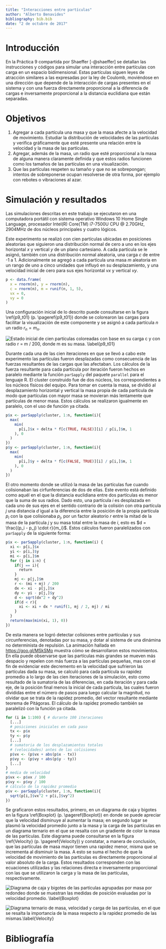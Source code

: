 ```yaml
---
title: "Interacciones entre partículas"
author: "Alberto Benavides"
bibliography: bib.bib
date: "2 de octubre de 2017"
---
```


# Introducción

En la Práctica 9 compartida por Shaeffer [-@shaeffer] se detallan las instrucciones y códigos para simular una interacción entre partículas con carga en un espacio bidimensional. Estas partículas siguen leyes de atracción similares a las expresadas por la ley de Coulomb, moviéndose en una dirección que depende de la interacción de cargas presentes en el sistema y con una fuerza directamente proporcional a la diferencia de cargas e inversamente proporcional a la distancia euclidiana que están separadas.

# Objetivos
1. Agregar a cada partícula una masa y que la masa afecte a la velocidad de movimiento. Estudiar la distribución de velocidades de las partículas y verifica gráficamente que esté presente una relación entre la velocidad y la masa de las partículas.
1. Agregar, además de la masa, un radio que esté proporcional a la masa de alguna manera claramente definida y que estos radios funcionen como los tamaños de las partículas en una visualización.
1. Que las partículas respeten su tamaño y que no se sobrepongan; intentos de sobreponerse ocupan resolverse de otra forma, por ejemplo con rebotes o vibraciones al azar.

# Simulación y resultados
Las simulaciones descritas en este trabajo se ejecutaron en una computadora portátil con sistema operativo Windows 10 Home Single Language, procesador Intel(R) Core(TM) i7-7500U CPU @ $2.70$GHz, $2904$MHz de dos núcleos principales y cuatro lógicos.

Este experimento se realizó con cien partículas ubicadas en posiciones aleatorias que siguieron una distribución normal de cero a uno en los ejes horizontal $x$ y vertical $y$ de un plano cartesiano. A cada partícula se le asignó, también con una distribución normal aleatoria, una carga $c$ de entre -1 a 1. Adicionalmente se agregó a cada partícula una masa $m$ aleatoria en un rango de uno a cinco unidades que influyó en su desplazamiento, y una velocidad inicial de cero para sus ejes horizontal $vx$ y vertical $vy$.

```r
p <- data.frame(
  x = rnorm(n), y = rnorm(n),
  c = rnorm(n), m = runif(n, 1, 5),
  vx = 0,
  vy = 0
)
```

Una configuración inicial de lo descrito puede consultarse en la figura \ref{p9_t01} (p. \pageref{p9_t01}) donde se colorearon las cargas para facilitar la visualización de este componente y se asignó a cada partícula $n$ un radio $r_n = m_n$.

![Estado inicial de cien partículas coloreadas con base en su carga $c$ y con radio $r = m / 200$, donde $m$ es su masa. \label{p9_t01}](img/p9_t01.png)

Durante cada una de las cien iteraciones en que se llevó a cabo este experimento las partículas fueron desplazadas como consecuencia de las fuerzas resultantes de las cargas que las afectaban. Los cálculos de la fuerza resultante para cada partícula por iteración fueron hechos en paralelo mediante la función `parSapply` del paquete `parallel` para el lenguaje R. El cluster construido fue de dos núcleos, los correspondientes a los núcleos físicos del equipo. Para tomar en cuenta la masa, se dividió al desplazamiento horizontal y vertical la masa propia de cada partícula de modo que partículas con mayor masa se movieran más lentamente que partículas de menor masa. Estos cálculos se realizaron igualmente en paralelo, con el uso de función ya citada.

```r
p$x <- parSapply(cluster, 1:n, function(i){
  max(
    min(
      p[i,]$x + delta * f[c(TRUE, FALSE)][i] / p[i,]$m, 1
    ), 0
  )
})
p$y <- parSapply(cluster, 1:n, function(i){
  max(
    min(
      p[i,]$y + delta * f[c(FALSE, TRUE)][i] / p[i,]$m, 1
    ), 0
  )
})
```

El otro momento donde se utilizó la masa de las partículas fue cuando colisionaban las cirfunferencias de dos de ellas. Este evento está definido como aquél en el que la distancia euclidiana entre dos partículas es menor que la suma de sus radios. Dado esto, una partícula $i$ es desplazada en cada uno de sus ejes en el sentido contrario de la colisión con otra partícula $j$ una distancia $d$ igual a la diferencia entre la posición de la propia partícula $p_i$ con la que colisionaba $p_j$, por un factor aleatorio $r$ entre la mitad de la masa de la partícula $j$ y su masa total entre la masa de $i$, esto es $d = \frac{(p_i - p_j) \cdot r}{m_i}$. Estos cálculos fueron paralelizados con `parSapply` de la siguiente forma:

```r
p$x <- parSapply(cluster, 1:n, function(i) {
  xi <- p[i,]$x
  yi <- p[i,]$y
  mi <- p[i,]$m
  for (j in i:n) {
    if(j == i){
      return
    }
    mj <- p[j,]$m
    r <- (mi + mj) / 200
    dx <- xi - p[j,]$x
    dy <- yi - p[j,]$y
    d <- sqrt(dx^2 + dy^2)
    if(d < r){
      xi <- xi + dx * runif(1, mj / 2, mj) / mi
    }
  }
  return(max(min(xi, 1), 0))
})
```

De esta manera se logró detectar colisiones entre partículas y sus circunferencias, denotadas por su masa, y dotar al sistema de una dinámina no determinista de repulsión. La animación hallada en https://goo.gl/MSkSMo muestra cómo se desarrollaron estos movimientos. En ella puede observarse que las partículas más grandes se mueven más despacio y repelen con más fuerza a las partículas pequeñas, mas con el fin de evidenciar este decremento en la velocidad que sufrieron las partículas dada su masa, se calculó para cada partícula su rapidez promedio a lo largo de las cien iteraciones de la simulación, esto como resultado de la sumatoria de las diferencias, en cada iteración y para cada eje, de la posición final menos la inicial de cada partícula, las cuales fueron divididas entre el número de pasos para luego calcular la magnitud, no olvidar que se trata de la rapidez promedio, del vector resultante mediante teorema de Pitágoras. El cálculo de la rapidez promedio también se paralelizó con la función ya citada.

```r
for (i in 1:100) { # durante 100 iteraciones
  [...]
  # posiciones iniciales en cada paso
  tx <- p$x
  ty <- p$y
  [...]
  # sumatoria de los desplazamientos totales
  # (velocidades) antes de las colisiones
  p$vx <- (p$vx + abs(p$x - tx))
  p$vy <- (p$vy + abs(p$y - ty))
  [...]
}
# media de velocidad
p$vx <- p$vx / 100
p$vy <- p$vy / 100
# cálculo de la rapidez promedio
p$v <- parSapply(cluster, 1:n, function(i){
  sqrt(p[i,]$vx^2 + p[i,]$vy^2)
})
```

Se graficaron estos resultados, primero, en un diagrama de caja y bigotes en la figura \ref{Boxplot} (p. \pageref{Boxplot}) en donde se puede apreciar que la velocidad disminuye al aumentar la masa; en segundo lugar se plasmó la velocidad promedio junto a la masa y la carga de las partículas en un diagrama ternario en el que se resalta con un gradiente de color la masa de las partículas. Este diagrama puede consultarse en la figura \ref{Velocity} (p. \pageref{Velocity}) y constatar, a manera de conclusión, que las partículas de masa mayor tienen una rapidez menor, misma que se incrementa al disminuir la masa. A esto se suma el hecho de que la velocidad de movimiento de las partículas es directamente proporcional al valor absoluto de la carga. Estos resultados corresponden con las ecuaciones utilizadas y las relaciones directa e inversamente proporcional con las que se utilizaron la carga y la masa de las partículas, respectivamente.

![Diagrama de caja y bigotes de las partículas agrupadas por masa por redondeo donde se muestran las medidas de posición evaluadas por la velocidad promedio. \label{Boxplot}](Boxplot.png)

![Diagrama ternario de masa, velocidad y carga de las partículas, en el que se resalta la importancia de la masa respecto a la rapidez promedio de las mismas.\label{Velocity}](Velocity.png)

# Bibliografía

